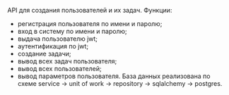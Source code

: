 API для создания пользователей и их задач.
Функции:
- регистрация пользователя по имени и паролю;
- вход в систему по имени и паролю;
- выдача пользователю jwt;
- аутентификация по jwt;
- создание задачи;
- вывод всех задач пользователя;
- вывод всех пользователей;
- вывод параметров пользователя.
База данных реализована по схеме service -> unit of work -> repository -> sqlalchemy -> postgres.